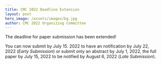```yaml
---
title: CMC 2022 Deadline Extension
layout: post
hero_image: /assets/images/bg.jpg
author: CMC 2022 Organizing Committee
---
```


The deadline for paper submission has been extended!

You can now submit by July 15. 2022 to have an notification by July 22, 2022 (*Early Submission*) or submit only an abstract by July 1, 2022, the full paper by July 15, 2022 to be notified by August 6, 2022 (*Late Submission*).
